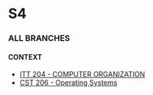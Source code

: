 # S4
### ALL BRANCHES
#### CONTEXT

- [ITT 204 - COMPUTER ORGANIZATION](./IT/ITT204/SUMMARY.md)
- [CST 206 - Operating Systems](./CSE/CST206/SUMMARY.md)

